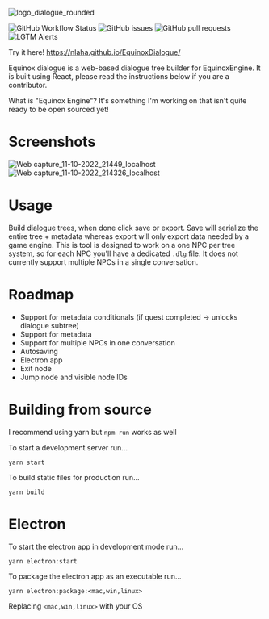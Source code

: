 ![logo_dialogue_rounded](https://user-images.githubusercontent.com/10292944/195273482-5c61364c-3f46-4435-8977-0027c2cad988.png)

![GitHub Workflow Status](https://img.shields.io/github/workflow/status/nlaha/EquinoxDialogue/Node.js%20CI?label=Node.js%20CI)
![GitHub issues](https://img.shields.io/github/issues/nlaha/EquinoxDialogue)
![GitHub pull requests](https://img.shields.io/github/issues-pr/nlaha/EquinoxDialogue)
![LGTM Alerts](https://img.shields.io/lgtm/alerts/github/nlaha/EquinoxDialogue)

Try it here! https://nlaha.github.io/EquinoxDialogue/

Equinox dialogue is a web-based dialogue tree builder for EquinoxEngine. It is built using React, please read the instructions below if you are a contributor.

What is "Equinox Engine"? It's something I'm working on that isn't quite ready to be open sourced yet!

# Screenshots

![Web capture_11-10-2022_21449_localhost](https://user-images.githubusercontent.com/10292944/195253359-f405b6f5-ea84-4045-8246-00c09984dca4.jpeg)
![Web capture_11-10-2022_214326_localhost](https://user-images.githubusercontent.com/10292944/195253374-25d80153-0e6b-4e5c-b33f-8a7d3fe599a8.jpeg)

# Usage

Build dialogue trees, when done click save or export. Save will serialize the entire tree + metadata whereas export will only export data needed by a game engine. This is tool is designed to work on a one NPC per tree system, so for each NPC you'll have a dedicated `.dlg` file. It does not currently support multiple NPCs in a single conversation.

# Roadmap
- Support for metadata conditionals (if quest completed -> unlocks dialogue subtree)
- Support for metadata
- Support for multiple NPCs in one conversation
- Autosaving
- Electron app
- Exit node
- Jump node and visible node IDs

# Building from source

I recommend using yarn but `npm run` works as well

To start a development server run...
```
yarn start
```

To build static files for production run...
```
yarn build
```

# Electron

To start the electron app in development mode run...
```
yarn electron:start
```

To package the electron app as an executable run...
```
yarn electron:package:<mac,win,linux>
```
Replacing `<mac,win,linux>` with your OS
